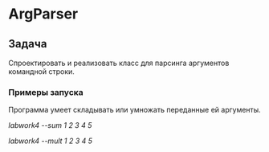 # ArgParser

## Задача

Спроектировать и реализовать класс для парсинга аргументов командной строки.

### Примеры запуска

Программа умеет складывать или умножать переданные ей аргументы.

*labwork4 --sum 1 2 3 4 5*

*labwork4 --mult 1 2 3 4 5*
